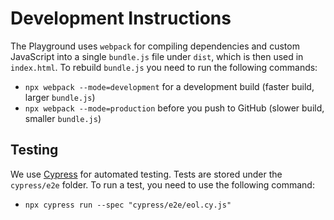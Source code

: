 # Development Instructions

The Playground uses `webpack` for compiling dependencies and custom JavaScript into a single `bundle.js` file under `dist`, which is then used in `index.html`. To rebuild `bundle.js` you need to run the following commands:

- `npx webpack --mode=development` for a development build (faster build, larger `bundle.js`)
- `npx webpack --mode=production` before you push to GitHub (slower build, smaller `bundle.js`)

## Testing

We use [Cypress](https://cypress.io) for automated testing. Tests are stored under the `cypress/e2e` folder. To run a test, you need to use the following command:

- `npx cypress run --spec "cypress/e2e/eol.cy.js"`
